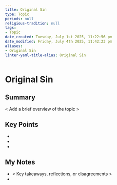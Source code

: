 ```yaml
---
title: Original Sin
type: Topic
periods: null
religious-tradition: null
tags:
- Topic
date_created: Tuesday, July 1st 2025, 11:22:56 pm
date_modified: Friday, July 4th 2025, 11:42:23 pm
aliases:
- Original Sin
linter-yaml-title-alias: Original Sin
---
```


# Original Sin

## Summary
< Add a brief overview of the topic >

## Key Points
- 
- 
- 

## My Notes
- < Key takeaways, reflections, or disagreements >
- 